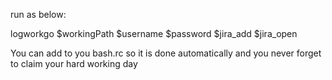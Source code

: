 run as below:

logworkgo $workingPath $username $password $jira_add $jira_open

You can add to you bash.rc so it is done automatically and you never forget to claim your hard working day
